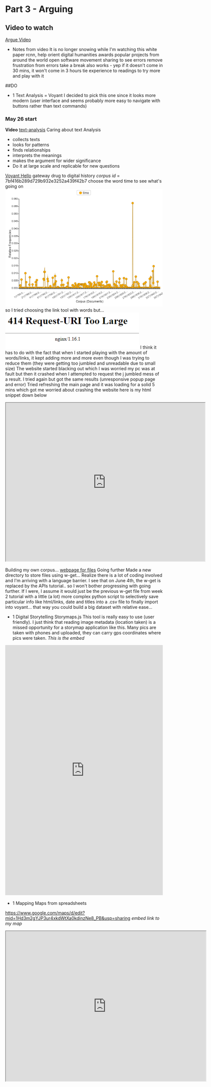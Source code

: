 # Part 3 - Arguing
## Video to watch
[Argue Video](https://www.youtube.com/watch?v=92qYWZY4Xi0&t=1s&ab_channel=ShawnGraham)
+ Notes from video
It is no longer snowing while I'm watching this
white paper rcnn, help orient
digital humanities awards
popular projects from around the world
open software movement
sharing to see errors
remove frustration from errors
take a break also works - yep
if it doesn't come in 30 mins, it won't come in 3 hours
tie experience to readings
to try more and play with it

##DO
+ 1 Text Analysis = Voyant
I decided to pick this one since it looks more modern (user interface and seems probably more easy to navigate with buttons rather than text commands)
### May 26 start
**Video**
[text-analysis](https://www.youtube.com/watch?v=8MLV19M1WIM&ab_channel=ShawnGraham)
Caring about text Analysis
- collects texts
- looks for patterns
- finds relationships
- interprets the meanings
- makes the argument for wider significance
- Do it at large scale and replicable for new questions

[Voyant Hello](https://www.youtube.com/watch?v=3u-zDUvW3dQ&t=4s&ab_channel=sgsinclair)
gateway drug to digital history
*corpus id* = 7bf416b289d729b932e3252a439f42b7
choose the word time to see what's going on
![time result](vayant_time.PNG)
so I tried choosing the link tool with words but...
![error](error.PNG)
I think it has to do with the fact that when I started playing with the amount of words/links, it kept adding more and more even though I was trying to reduce them (they were getting too jumbled and unreadable due to small size)
The website started blacking out which I was worried my pc was at fault but then it crashed when I attempted to request the j jumbled mess of a result.
I tried again but got the same results (unresponsive popup page and error)
Tried refreshing the main page and it was loading for a solid 5 mins which got me worried about crashing the website
here is my html snippet down below

<!--	Exported from Voyant Tools (voyant-tools.org).
The iframe src attribute below uses a relative protocol to better function with both
http and https sites, but if you're embedding this into a local web page (file protocol)
you should add an explicit protocol (https if you're using voyant-tools.org, otherwise
it depends on this server.
Feel free to change the height and width values or other styling below: -->
<iframe style='width: 637px; height: 507px;' src='https://voyant-tools.org/tool/Mandala/?query=new&query=country&query=mr&query=great&query=%C3%A4%C3%AC&query=time&query=land&query=states&query=state&query=government&corpus=7bf416b289d729b932e3252a439f42b7'></iframe>


Building my own corpus...
[webpage for files](https://guides.loc.gov/chronicling-america-fugitive-slave-ads/selected-articles)
Going further
Made a new directory to store files using w-get...
Realize there is a lot of coding involved and I'm arriving with a language barrier.
I see that on June 4th, the w-get is replaced by the APIs tutorial.. so I won't bother progressing with going further.
If I were, I assume it would just be the previous w-get file from week 2 tutorial with a little (a lot) more complex python script to selectively save particular info like html/links, date and titles into a .csv file to finally import into voyant... that way you could build a big dataset with relative ease...


+ 1 Digital Storytelling
Storymaps.js
This tool is really easy to use (user friendly). I just think that reading image metadata (location taken) is a missed opportunity for a storymap application like this. Many pics are taken with phones and uploaded, they can carry gps coordinates where pics were taken.
*This is the embed*
<iframe src="https://uploads.knightlab.com/storymapjs/98d1960e13fb9e904027f038a775be34/costa-rica/index.html" frameborder="0" width="100%" height="800"></iframe>

+ 1 Mapping
Maps from spreadsheets

https://www.google.com/maps/d/edit?mid=1Hd3m2gYJP3ur4xkdWtXa0kdinzNe8_PB&usp=sharing
*embed link to my map*
<iframe src="https://www.google.com/maps/d/embed?mid=1Hd3m2gYJP3ur4xkdWtXa0kdinzNe8_PB" width="640" height="480"></iframe>
